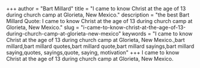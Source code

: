 +++
author = "Bart Millard"
title = "I came to know Christ at the age of 13 during church camp at Glorieta, New Mexico."
description = "the best Bart Millard Quote: I came to know Christ at the age of 13 during church camp at Glorieta, New Mexico."
slug = "i-came-to-know-christ-at-the-age-of-13-during-church-camp-at-glorieta-new-mexico"
keywords = "I came to know Christ at the age of 13 during church camp at Glorieta, New Mexico.,bart millard,bart millard quotes,bart millard quote,bart millard sayings,bart millard saying,quotes, sayings,quote, saying, motivation"
+++
I came to know Christ at the age of 13 during church camp at Glorieta, New Mexico.

